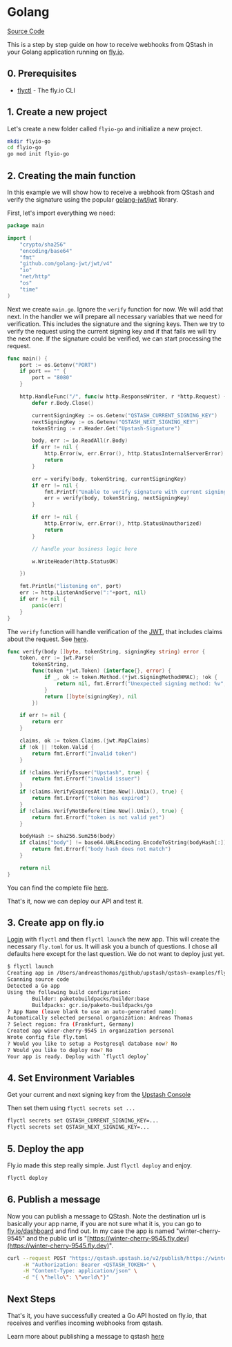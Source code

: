 # Golang

[Source Code](https://github.com/upstash/qstash-examples/tree/main/fly.io/go)

This is a step by step guide on how to receive webhooks from QStash in your
Golang application running on [fly.io](https://fly.io).

## 0. Prerequisites

* [flyctl](https://fly.io/docs/getting-started/installing-flyctl/) - The fly.io
  CLI

## 1. Create a new project

Let's create a new folder called `flyio-go` and initialize a new project.

```bash  theme={"system"}
mkdir flyio-go
cd flyio-go
go mod init flyio-go
```

## 2. Creating the main function

In this example we will show how to receive a webhook from QStash and verify the
signature using the popular [golang-jwt/jwt](https://github.com/golang-jwt/jwt)
library.

First, let's import everything we need:

```go  theme={"system"}
package main

import (
	"crypto/sha256"
	"encoding/base64"
	"fmt"
	"github.com/golang-jwt/jwt/v4"
	"io"
	"net/http"
	"os"
	"time"
)
```

Next we create `main.go`. Ignore the `verify` function for now. We will add that
next. In the handler we will prepare all necessary variables that we need for
verification. This includes the signature and the signing keys. Then we try to
verify the request using the current signing key and if that fails we will try
the next one. If the signature could be verified, we can start processing the
request.

```go  theme={"system"}
func main() {
	port := os.Getenv("PORT")
	if port == "" {
		port = "8080"
	}

	http.HandleFunc("/", func(w http.ResponseWriter, r *http.Request) {
		defer r.Body.Close()

		currentSigningKey := os.Getenv("QSTASH_CURRENT_SIGNING_KEY")
		nextSigningKey := os.Getenv("QSTASH_NEXT_SIGNING_KEY")
		tokenString := r.Header.Get("Upstash-Signature")

		body, err := io.ReadAll(r.Body)
		if err != nil {
			http.Error(w, err.Error(), http.StatusInternalServerError)
			return
		}

		err = verify(body, tokenString, currentSigningKey)
		if err != nil {
			fmt.Printf("Unable to verify signature with current signing key: %v", err)
			err = verify(body, tokenString, nextSigningKey)
		}

		if err != nil {
			http.Error(w, err.Error(), http.StatusUnauthorized)
			return
		}

		// handle your business logic here

		w.WriteHeader(http.StatusOK)

	})

	fmt.Println("listening on", port)
	err := http.ListenAndServe(":"+port, nil)
	if err != nil {
		panic(err)
	}
}
```

The `verify` function will handle verification of the [JWT](https://jwt.io),
that includes claims about the request. See
[here](/qstash/features/security#claims).

```go  theme={"system"}
func verify(body []byte, tokenString, signingKey string) error {
	token, err := jwt.Parse(
		tokenString,
		func(token *jwt.Token) (interface{}, error) {
			if _, ok := token.Method.(*jwt.SigningMethodHMAC); !ok {
				return nil, fmt.Errorf("Unexpected signing method: %v", token.Header["alg"])
			}
			return []byte(signingKey), nil
		})

	if err != nil {
		return err
	}

	claims, ok := token.Claims.(jwt.MapClaims)
	if !ok || !token.Valid {
		return fmt.Errorf("Invalid token")
	}

	if !claims.VerifyIssuer("Upstash", true) {
		return fmt.Errorf("invalid issuer")
	}
	if !claims.VerifyExpiresAt(time.Now().Unix(), true) {
		return fmt.Errorf("token has expired")
	}
	if !claims.VerifyNotBefore(time.Now().Unix(), true) {
		return fmt.Errorf("token is not valid yet")
	}

	bodyHash := sha256.Sum256(body)
	if claims["body"] != base64.URLEncoding.EncodeToString(bodyHash[:]) {
		return fmt.Errorf("body hash does not match")
	}

	return nil
}
```

You can find the complete file
[here](https://github.com/upstash/qstash-examples/blob/main/fly.io/go/main.go).

That's it, now we can deploy our API and test it.

## 3. Create app on fly.io

[Login](https://fly.io/docs/getting-started/log-in-to-fly/) with `flyctl` and
then `flyctl launch` the new app. This will create the necessary `fly.toml` for
us. It will ask you a bunch of questions. I chose all defaults here except for
the last question. We do not want to deploy just yet.

```bash  theme={"system"}
$ flyctl launch
Creating app in /Users/andreasthomas/github/upstash/qstash-examples/fly.io/go
Scanning source code
Detected a Go app
Using the following build configuration:
        Builder: paketobuildpacks/builder:base
        Buildpacks: gcr.io/paketo-buildpacks/go
? App Name (leave blank to use an auto-generated name):
Automatically selected personal organization: Andreas Thomas
? Select region: fra (Frankfurt, Germany)
Created app winer-cherry-9545 in organization personal
Wrote config file fly.toml
? Would you like to setup a Postgresql database now? No
? Would you like to deploy now? No
Your app is ready. Deploy with `flyctl deploy`
```

## 4. Set Environment Variables

Get your current and next signing key from the
[Upstash Console](https://console.upstash.com/qstash)

Then set them using `flyctl secrets set ...`

```bash  theme={"system"}
flyctl secrets set QSTASH_CURRENT_SIGNING_KEY=...
flyctl secrets set QSTASH_NEXT_SIGNING_KEY=...
```

## 5. Deploy the app

Fly.io made this step really simple. Just `flyctl deploy` and enjoy.

```bash  theme={"system"}
flyctl deploy
```

## 6. Publish a message

Now you can publish a message to QStash. Note the destination url is basically
your app name, if you are not sure what it is, you can go to
[fly.io/dashboard](https://fly.io/dashboard) and find out. In my case the app is
named "winter-cherry-9545" and the public url is
"[https://winter-cherry-9545.fly.dev](https://winter-cherry-9545.fly.dev)".

```bash  theme={"system"}
curl --request POST "https://qstash.upstash.io/v2/publish/https://winter-cherry-9545.fly.dev" \
     -H "Authorization: Bearer <QSTASH_TOKEN>" \
     -H "Content-Type: application/json" \
     -d "{ \"hello\": \"world\"}"
```

## Next Steps

That's it, you have successfully created a Go API hosted on fly.io, that
receives and verifies incoming webhooks from qstash.

Learn more about publishing a message to qstash [here](/qstash/howto/publishing)
